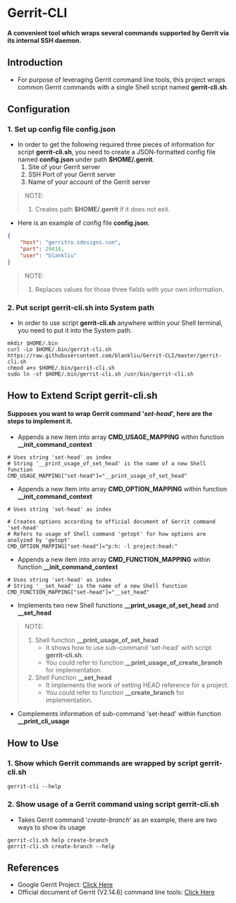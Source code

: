 # Gerrit-CLI

#### A convenient tool which wraps several commands supported by Gerrit via its internal SSH daemon.

## Introduction

- For purpose of leveraging Gerrit command line tools, this project wraps common Gerrit commands with a single Shell script named **gerrit-cli.sh**.

## Configuration

### 1. Set up config file **config.json**

- In order to get the following required three pieces of information for script **gerrit-cli.sh**, you need to create a JSON-formatted config file named **config.json** under path **$HOME/.gerrit**.
  1) Site of your Gerrit server
  2) SSH Port of your Gerrit server
  3) Name of your account of the Gerrit server

> NOTE:
> 1. Creates path **$HOME/.gerrit** if it does not exit.

- Here is an example of config file **config.json**.
```json
{
    "host": "gerritro.sdesigns.com",
    "port": 29418,
    "user": "blankliu"
}
```

> NOTE:
> 1. Replaces values for those three fields with your own information.

### 2. Put script **gerrit-cli.sh** into System path

- In order to use script **gerrit-cli.sh** anywhere within your Shell terminal, you need to put it into the System path.
```shell
mkdir $HOME/.bin
curl -Lo $HOME/.bin/gerrit-cli.sh https://raw.githubusercontent.com/blankliu/Gerrit-CLI/master/gerrit-cli.sh
chmod a+x $HOME/.bin/gerrit-cli.sh
sudo ln -sf $HOME/.bin/gerrit-cli.sh /usr/bin/gerrit-cli.sh
```

## How to Extend Script gerrit-cli.sh

#### Supposes you want to wrap Gerrit command '*set-head*', here are the steps to implement it.

- Appends a new item into array **CMD_USAGE_MAPPING** within function **__init_command_context**

```shell
# Uses string 'set-head' as index
# String '__print_usage_of_set_head' is the name of a new Shell function
CMD_USAGE_MAPPING["set-head"]="__print_usage_of_set_head"
```

- Appends a new item into array **CMD_OPTION_MAPPING** within function **__init_command_context**

```shell
# Uses string 'set-head' as index

# Creates options according to official document of Gerrit command 'set-head'
# Refers to usage of Shell command 'getopt' for how options are analyzed by 'getopt'
CMD_OPTION_MAPPING["set-head"]="p:h: -l project:head:"
```

- Appends a new item into array **CMD_FUNCTION_MAPPING** within function **__init_command_context**

```shell
# Uses string 'set-head' as index
# String '__set_head' is the name of a new Shell function
CMD_FUNCTION_MAPPING["set-head"]="__set_head"
```

- Implements two new Shell functions **__print_usage_of_set_head** and **__set_head**
> NOTE:
> 1. Shell function **__print_usage_of_set_head**
>    * It shows how to use sub-command 'set-head' with script **gerrit-cli.sh**.
>    * You could refer to function **__print_usage_of_create_branch** for implementation.
> 2. Shell Function **__set_head**
>    * It implements the work of setting HEAD reference for a project.
>    * You could refer to function **__create_branch** for implementation.

- Complements information of sub-command 'set-head' within function **__print_cli_usage**

## How to Use

### 1. Show which Gerrit commands are wrapped by script **gerrit-cli.sh**

```shell
gerrit-cli --help
```

### 2. Show usage of a Gerrit command using script **gerrit-cli.sh**

- Takes Gerrit command '*create-branch*' as an example, there are two ways to show its usage

```shell
gerrit-cli.sh help create-branch
gerrit-cli.sh create-branch --help
```

## References

- Google Gerrit Project: [Click Here](https://www.gerritcodereview.com)
- Official document of Gerrit (V2.14.6) command line tools: [Click Here](https://gerrit-documentation.storage.googleapis.com/Documentation/2.14.6/cmd-index.html)
